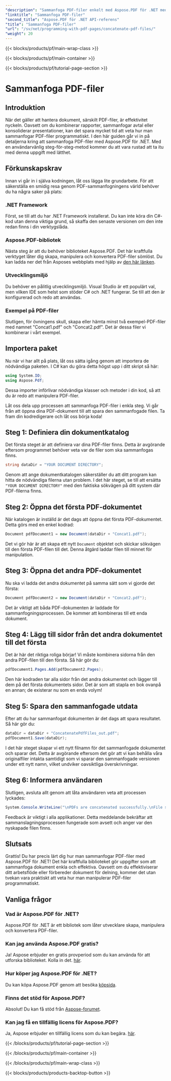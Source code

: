 ```yaml
---
"description": "Sammanfoga PDF-filer enkelt med Aspose.PDF för .NET med den här omfattande steg-för-steg-guiden."
"linktitle": "Sammanfoga PDF-filer"
"second_title": "Aspose.PDF för .NET API-referens"
"title": "Sammanfoga PDF-filer"
"url": "/sv/net/programming-with-pdf-pages/concatenate-pdf-files/"
"weight": 20
---
```


{{< blocks/products/pf/main-wrap-class >}}

{{< blocks/products/pf/main-container >}}

{{< blocks/products/pf/tutorial-page-section >}}

# Sammanfoga PDF-filer

## Introduktion

När det gäller att hantera dokument, särskilt PDF-filer, är effektivitet nyckeln. Oavsett om du kombinerar rapporter, sammanfogar avtal eller konsoliderar presentationer, kan det spara mycket tid att veta hur man sammanfogar PDF-filer programmatiskt. I den här guiden går vi in på detaljerna kring att sammanfoga PDF-filer med Aspose.PDF för .NET. Med en användarvänlig steg-för-steg-metod kommer du att vara rustad att ta itu med denna uppgift med lätthet.

## Förkunskapskrav

Innan vi går in i själva kodningen, låt oss lägga lite grundarbete. För att säkerställa en smidig resa genom PDF-sammanfogningens värld behöver du ha några saker på plats:

### .NET Framework

Först, se till att du har .NET Framework installerat. Du kan inte köra din C#-kod utan denna viktiga grund, så skaffa den senaste versionen om den inte redan finns i din verktygslåda.

### Aspose.PDF-bibliotek

Nästa steg är att du behöver biblioteket Aspose.PDF. Det här kraftfulla verktyget låter dig skapa, manipulera och konvertera PDF-filer sömlöst. Du kan ladda ner det från Asposes webbplats med hjälp av [den här länken](https://releases.aspose.com/pdf/net/).

### Utvecklingsmiljö

Du behöver en pålitlig utvecklingsmiljö. Visual Studio är ett populärt val, men vilken IDE som helst som stöder C# och .NET fungerar. Se till att den är konfigurerad och redo att användas.

### Exempel på PDF-filer

Slutligen, för övningens skull, skapa eller hämta minst två exempel-PDF-filer med namnet "Concat1.pdf" och "Concat2.pdf". Det är dessa filer vi kombinerar i vårt exempel.

## Importera paket

Nu när vi har allt på plats, låt oss sätta igång genom att importera de nödvändiga paketen. I C# kan du göra detta högst upp i ditt skript så här:

```csharp
using System.IO;
using Aspose.Pdf;
```

Dessa importer införlivar nödvändiga klasser och metoder i din kod, så att du är redo att manipulera PDF-filer.

Låt oss dela upp processen att sammanfoga PDF-filer i enkla steg. Vi går från att öppna dina PDF-dokument till att spara den sammanfogade filen. Ta fram din kodredigerare och låt oss börja koda!

## Steg 1: Definiera din dokumentkatalog

Det första steget är att definiera var dina PDF-filer finns. Detta är avgörande eftersom programmet behöver veta var de filer som ska sammanfogas finns.

```csharp
string dataDir = "YOUR DOCUMENT DIRECTORY";
```

Genom att ange dokumentkatalogen säkerställer du att ditt program kan hitta de nödvändiga filerna utan problem. I det här steget, se till att ersätta `"YOUR DOCUMENT DIRECTORY"` med den faktiska sökvägen på ditt system där PDF-filerna finns.

## Steg 2: Öppna det första PDF-dokumentet

När katalogen är inställd är det dags att öppna det första PDF-dokumentet. Detta görs med en enkel kodrad:

```csharp
Document pdfDocument1 = new Document(dataDir + "Concat1.pdf");
```

Det vi gör här är att skapa ett nytt `Document` objektet och skickar sökvägen till den första PDF-filen till det. Denna åtgärd laddar filen till minnet för manipulation.

## Steg 3: Öppna det andra PDF-dokumentet

Nu ska vi ladda det andra dokumentet på samma sätt som vi gjorde det första:

```csharp
Document pdfDocument2 = new Document(dataDir + "Concat2.pdf");
```

Det är viktigt att båda PDF-dokumenten är laddade för sammanfogningsprocessen. De kommer att kombineras till ett enda dokument.

## Steg 4: Lägg till sidor från det andra dokumentet till det första

Det är här det riktiga roliga börjar! Vi måste kombinera sidorna från den andra PDF-filen till den första. Så här gör du:

```csharp
pdfDocument1.Pages.Add(pdfDocument2.Pages);
```

Den här kodraden tar alla sidor från det andra dokumentet och lägger till dem på det första dokumentets sidor. Det är som att stapla en bok ovanpå en annan; de existerar nu som en enda volym!

## Steg 5: Spara den sammanfogade utdata

Efter att du har sammanfogat dokumenten är det dags att spara resultatet. Så här gör du:

```csharp
dataDir = dataDir + "ConcatenatePdfFiles_out.pdf";
pdfDocument1.Save(dataDir);
```

I det här steget skapar vi ett nytt filnamn för det sammanfogade dokumentet och sparar det. Detta är avgörande eftersom det gör att vi kan behålla våra originalfiler intakta samtidigt som vi sparar den sammanfogade versionen under ett nytt namn, vilket undviker oavsiktliga överskrivningar.

## Steg 6: Informera användaren

Slutligen, avsluta allt genom att låta användaren veta att processen lyckades:

```csharp
System.Console.WriteLine("\nPDFs are concatenated successfully.\nFile saved at " + dataDir);
```

Feedback är viktigt i alla applikationer. Detta meddelande bekräftar att sammanslagningsprocessen fungerade som avsett och anger var den nyskapade filen finns.

## Slutsats

Grattis! Du har precis lärt dig hur man sammanfogar PDF-filer med Aspose.PDF för .NET! Det här kraftfulla biblioteket gör uppgifter som att sammanfoga dokument enkla och effektiva. Oavsett om du effektiviserar ditt arbetsflöde eller förbereder dokument för delning, kommer det utan tvekan vara praktiskt att veta hur man manipulerar PDF-filer programmatiskt.


## Vanliga frågor

### Vad är Aspose.PDF för .NET?  
Aspose.PDF för .NET är ett bibliotek som låter utvecklare skapa, manipulera och konvertera PDF-filer.

### Kan jag använda Aspose.PDF gratis?  
Ja! Aspose erbjuder en gratis provperiod som du kan använda för att utforska biblioteket. Kolla in det. [här](https://releases.aspose.com/).

### Hur köper jag Aspose.PDF för .NET?  
Du kan köpa Aspose.PDF genom att besöka [köpsida](https://purchase.aspose.com/buy).

### Finns det stöd för Aspose.PDF?  
Absolut! Du kan få stöd från [Aspose-forumet](https://forum.aspose.com/c/pdf/10).

### Kan jag få en tillfällig licens för Aspose.PDF?  
Ja, Aspose erbjuder en tillfällig licens som du kan begära. [här](https://purchase.aspose.com/temporary-license/).

{{< /blocks/products/pf/tutorial-page-section >}}

{{< /blocks/products/pf/main-container >}}

{{< /blocks/products/pf/main-wrap-class >}}

{{< blocks/products/products-backtop-button >}}